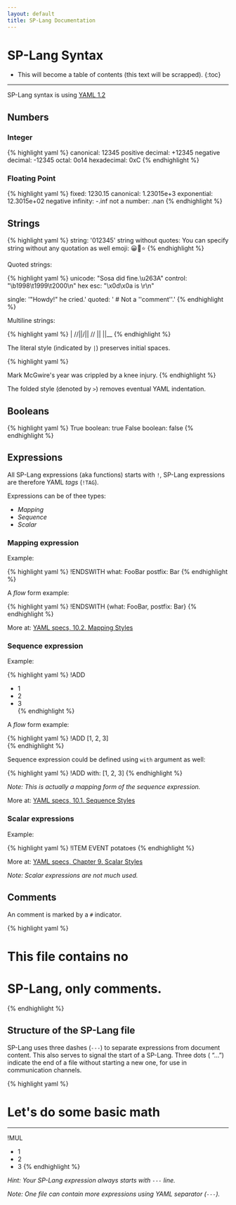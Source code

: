 ```yaml
---
layout: default
title: SP-Lang Documentation
---
```


# SP-Lang Syntax

* This will become a table of contents (this text will be scrapped).
{:toc}

---

SP-Lang syntax is using [YAML 1.2](https://yaml.org/spec/1.2)


## Numbers

### Integer

{% highlight yaml %}
canonical: 12345
positive decimal: +12345
negative decimal: -12345
octal: 0o14
hexadecimal: 0xC
{% endhighlight %}


### Floating Point

{% highlight yaml %}
fixed: 1230.15
canonical: 1.23015e+3
exponential: 12.3015e+02
negative infinity: -.inf
not a number: .nan
{% endhighlight %}


## Strings

{% highlight yaml %}
string: '012345'
string without quotes: You can specify string without any quotation as well
emoji: 😀🚀⭐
{% endhighlight %}

Quoted strings:

{% highlight yaml %}
unicode: "Sosa did fine.\u263A"
control: "\b1998\t1999\t2000\n"
hex esc: "\x0d\x0a is \r\n"

single: '"Howdy!" he cried.'
quoted: ' # Not a ''comment''.'
{% endhighlight %}

Multiline strings:

{% highlight yaml %}
|
  \//||\/||
  // ||  ||__
{% endhighlight %}

The literal style (indicated by `|`) preserves initial spaces.

{% highlight yaml %}
>
  Mark McGwire's
  year was crippled
  by a knee injury.
{% endhighlight %}

The folded style (denoted by `>`) removes eventual YAML indentation.


## Booleans

{% highlight yaml %}
True boolean: true
False boolean: false
{% endhighlight %}


## Expressions

All SP-Lang expressions (aka functions) starts with `!`, SP-Lang expressions are therefore YAML _tags_ (`!TAG`).

Expressions can be of thee types:

 - _Mapping_
 - _Sequence_
 - _Scalar_


### Mapping expression

Example:

{% highlight yaml %}
!ENDSWITH
what: FooBar
postfix: Bar
{% endhighlight %}

A _flow_ form example:

{% highlight yaml %}
!ENDSWITH {what: FooBar, postfix: Bar}
{% endhighlight %}


More at: [YAML specs, 10.2. Mapping Styles](https://yaml.org/spec/1.1/#id932806)



### Sequence expression

Example:

{% highlight yaml %}
!ADD  
- 1  
- 2  
- 3  
{% endhighlight %}

A _flow_ form example:

{% highlight yaml %}
!ADD [1, 2, 3]  
{% endhighlight %}

Sequence expression could be defined using `with` argument as well:

{% highlight yaml %}
!ADD
with: [1, 2, 3]
{% endhighlight %}

_Note: This is actually a mapping form of the sequence expression._


More at: [YAML specs, 10.1. Sequence Styles](https://yaml.org/spec/1.1/#id931088)


### Scalar expressions

Example:  

{% highlight yaml %}
!ITEM EVENT potatoes
{% endhighlight %}

More at: [YAML specs, Chapter 9. Scalar Styles](https://yaml.org/spec/1.1/#id903915)

_Note: Scalar expressions are not much used._


## Comments

An comment is marked by a `#` indicator. 

{% highlight yaml %}
# This file contains no
# SP-Lang, only comments.
{% endhighlight %}


## Structure of the SP-Lang file

SP-Lang uses three dashes (`---`) to separate expressions from document content.
This also serves to signal the start of a SP-Lang.
Three dots ( “...”) indicate the end of a file without starting a new one, for use in communication channels.

{% highlight yaml %}
# Let's do some basic math
---
!MUL
- 1
- 2
- 3
{% endhighlight %}

_Hint: Your SP-Lang expression always starts with `---` line._

_Note: One file can contain more expressions using YAML separator (`---`)._
